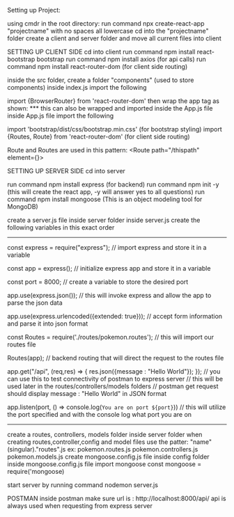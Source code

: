 Setting up Project:

using cmdr in the root directory:
run command npx create-react-app "projectname" with no spaces all lowercase
cd into the "projectname" folder
create a client and server folder and move all current files into client

SETTING UP CLIENT SIDE
cd into client
run command npm install react-bootstrap bootstrap
run command npm install axios (for api calls)
run command npm install react-router-dom (for client side routing)

inside the src folder, create a folder "components" (used to store components)
inside index.js import the following

import {BrowserRouter} from 'react-router-dom'
then wrap the app tag as shown:
<BrowserRouter>
<App />
</BrowserRouter>
\*\*\* this can also be wrapped and imported inside the App.js file
inside App.js file import the following

import 'bootstrap/dist/css/bootstrap.min.css' (for bootstrap styling)
import {Routes, Route} from 'react-router-dom' (for client side routing)

Route and Routes are used in this pattern:
<Routes>
<Route path="/thispath" element={<component />}></Route>
</Routes>

SETTING UP SERVER SIDE
cd into server

run command npm install express (for backend)
run command npm init -y (this will create the react app, -y will answer yes to all questions)
run command npm install mongoose (This is an object modeling tool for MongoDB)

create a server.js file inside server folder
inside server.js create the following variables in this exact order

---

const express = require("express");
// import express and store it in a variable

const app = express();
// initialize express app and store it in a variable

const port = 8000;
// create a variable to store the desired port

app.use(express.json());
// this will invoke express and allow the app to parse the json data

app.use(express.urlencoded({extended: true}));
// accept form information and parse it into json format

const Routes = require('./routes/pokemon.routes');
// this will import our routes file

Routes(app);
// backend routing that will direct the request to the routes file

app.get("/api", (req,res) => {
res.json({message : "Hello World"});
});
// you can use this to test connectivity of postman to express server
// this will be used later in the routes/controllers/models folders
// postman get request should display message : "Hello World" in JSON format

app.listen(port, () => console.log(`You are on port ${port}`))
// this will utilize the port specified and with the console log what port you are on

---

create a routes, controllers, models folder inside server folder
when creating routes,controller,config and model files use the patter:
"name"(singular)."routes".js
ex: pokemon.routes.js
pokemon.controllers.js
pokemon.models.js
create mongoose.config.js file inside config folder
inside mongoose.config.js file import mongoose
const mongoose = require('mongoose)

start server by running command
nodemon server.js

POSTMAN
inside postman make sure url is : http://localhost:8000/api/
api is always used when requesting from express server
